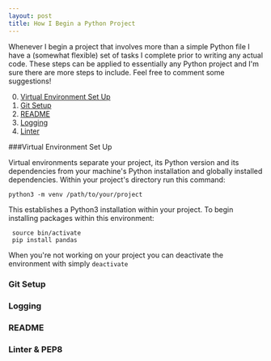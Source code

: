 ```yaml
---
layout: post
title: How I Begin a Python Project
---
```


Whenever I begin a project that involves more than a simple Python file I have a (somewhat flexible) set of tasks I complete prior to writing any actual code. These steps can be applied to essentially any Python project and I'm sure there are more steps to include. Feel free to comment some suggestions!

0. [Virtual Environment Set Up](#virtual-environment-set-up)
1. [Git Setup](###git)
2. [README](###readme)
3. [Logging](###logging)
4. [Linter](###linter)

###Virtual Environment Set Up

Virtual environments separate your project, its Python version and its dependencies from your machine's Python installation and globally installed dependencies. Within your project's directory run this command:

    python3 -m venv /path/to/your/project

This establishes a Python3 installation within your project. To begin installing packages within this environment:

     source bin/activate
     pip install pandas

When you're not working on your project you can deactivate the environment with simply `deactivate`

### <a href="git"></a> Git Setup

### <a href="logging"></a> Logging

### <a href="readme"></a> README

### <a href="linter"></a> Linter & PEP8





